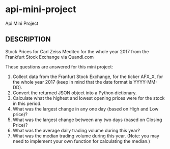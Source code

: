 # api-mini-project
Api Mini Project
## DESCRIPTION
Stock Prices for Carl Zeiss Meditec
for the whole year 2017
from the Frankfurt Stock Exchange
via Quandl.com


These questions are answered for this mini project:

1. Collect data from the Franfurt Stock Exchange, for the ticker AFX_X, for the whole year 2017 (keep in mind that the date format is YYYY-MM-DD).
2. Convert the returned JSON object into a Python dictionary.
3. Calculate what the highest and lowest opening prices were for the stock in this period.
4. What was the largest change in any one day (based on High and Low price)?
5. What was the largest change between any two days (based on Closing Price)?
6. What was the average daily trading volume during this year?
7. What was the median trading volume during this year. (Note: you may need to implement your own function for calculating the median.)
